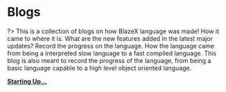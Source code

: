 # Blogs

?> This is a collection of blogs on how BlazeX language was made! How it came to where it is. What are the new features added in the latest major updates? Record the progress on the language. How the language came from being a interpreted slow language to a fast compiled language. This blog is also meant to record the progress of the language, from being a basic language capable to a high level object oriented language.

**[Starting Up...](blogs/starting_up)**
